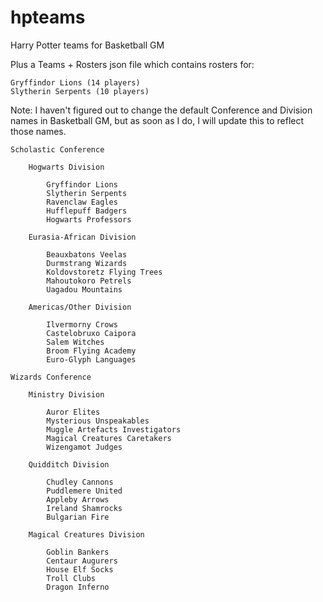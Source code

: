 # hpteams
Harry Potter teams for Basketball GM

Plus a Teams + Rosters json file which contains rosters for:
    
    Gryffindor Lions (14 players)
    Slytherin Serpents (10 players)
    


Note: I haven't figured out to change the default Conference and Division names in Basketball GM, but as soon as I do, I will update this to reflect those names.

    Scholastic Conference

        Hogwarts Division
        
            Gryffindor Lions
            Slytherin Serpents
            Ravenclaw Eagles
            Hufflepuff Badgers
            Hogwarts Professors
            
        Eurasia-African Division
            
            Beauxbatons Veelas
            Durmstrang Wizards
            Koldovstoretz Flying Trees
            Mahoutokoro Petrels
            Uagadou Mountains
            
        Americas/Other Division
        
            Ilvermorny Crows
            Castelobruxo Caipora
            Salem Witches
            Broom Flying Academy
            Euro-Glyph Languages
            
    Wizards Conference

        Ministry Division
        
            Auror Elites
            Mysterious Unspeakables
            Muggle Artefacts Investigators
            Magical Creatures Caretakers
            Wizengamot Judges

        Quidditch Division
            
            Chudley Cannons
            Puddlemere United
            Appleby Arrows
            Ireland Shamrocks
            Bulgarian Fire
            
        Magical Creatures Division
        
            Goblin Bankers
            Centaur Augurers
            House Elf Socks
            Troll Clubs
            Dragon Inferno
                    
            

